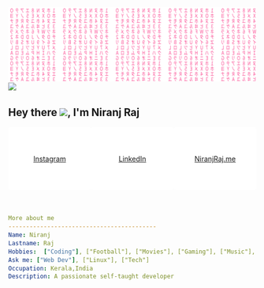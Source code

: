 ![Matrix SVG](matrix.svg)
<img src="matric.svg">

## Hey there <img src="https://media.giphy.com/media/hvRJCLFzcasrR4ia7z/giphy.gif" width="25px">, I'm Niranj Raj

<style>
     .contact-container{
        display: flex;
        align-items: center;
        justify-content: space-around;
     }
    .social-container{
        padding:1em 2em;
        background-color:#ffffff;
        border-radius:5px;
        height:100px;
        width:150px;
        display: flex;
        align-items: center;
        justify-content: center;
    }
</style>
<div class="contact-container" align='center'>
<div class="social-container insta-container"> <a class="insta-cl" href="https://www.instagram.com/_im_wheezing/">Instagram</a>
</div>
<div class="social-container linkedin-container"><a href="www.linkedin.com/in/niranj-rajesh-b97361196">LinkedIn</a></div>
<div class="social-container web-container"><a href="www.niranjraj.me" >NiranjRaj.me</a></div>
</div>

<br/>

```yaml

More about me
------------------------------------------
Name: Niranj
Lastname: Raj
Hobbies:  ["Coding"], ["Football"], ["Movies"], ["Gaming"], ["Music"], ["Ricing"]
Ask me: ["Web Dev"], ["Linux"], ["Tech"]
Occupation: Kerala,India
Description: A passionate self-taught developer

```

<br/>
